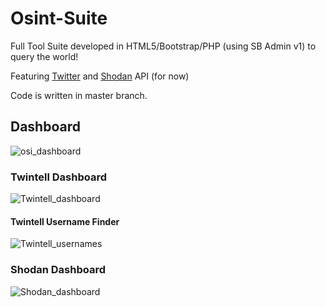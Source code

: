 # Osint-Suite
Full Tool Suite developed in HTML5/Bootstrap/PHP (using SB Admin v1) to query the world!

Featuring [Twitter](https://developer.twitter.com/en/docs/twitter-api/api-reference-index) and [Shodan](https://developer.shodan.io/api) API (for now)

Code is written in master branch.

## Dashboard

![osi_dashboard](https://user-images.githubusercontent.com/8721711/151831872-3ca76cb9-046e-4f15-9102-2a5056fd5afd.png)

### Twintell Dashboard

![Twintell_dashboard](https://user-images.githubusercontent.com/8721711/151831907-2d7923d0-2fdc-4449-9090-2d123a1c913f.png)

#### Twintell Username Finder

![Twintell_usernames](https://user-images.githubusercontent.com/8721711/151832003-2a77f157-b400-4cca-bea4-951d3ce68824.png)


### Shodan Dashboard

![Shodan_dashboard](https://user-images.githubusercontent.com/8721711/151831953-8d13e562-1b07-49e3-8d8e-a041c05c2f74.png)

